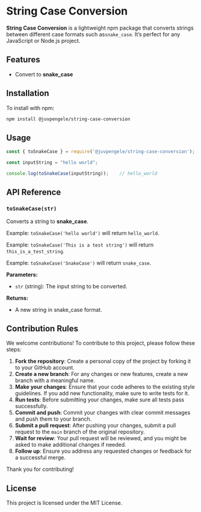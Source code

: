 # String Case Conversion

**String Case Conversion** is a lightweight npm package that converts strings between different case formats such as`snake_case`.
It’s perfect for any JavaScript or Node.js project.

## Features

- Convert to **snake_case**

## Installation

To install with npm:

```bash
npm install @juvpengele/string-case-conversion
```

## Usage

```javascript
const { toSnakeCase } = require('@juvpengele/string-case-conversion');

const inputString = "hello world";

console.log(toSnakeCase(inputString));    // hello_world
```

## API Reference

### `toSnakeCase(str)`

Converts a string to **snake_case**.

Example: `toSnakeCase('hello world')` will return `hello_world`.

Example: `toSnakeCase('This is a test string')` will return `this_is_a_test_string`.

Example: `toSnakeCase('SnakeCase')` will return `snake_case`.

**Parameters:**

- `str` (string): The input string to be converted.

**Returns:**

- A new string in snake_case format.


## Contribution Rules

We welcome contributions! To contribute to this project, please follow these steps:

1. **Fork the repository**: Create a personal copy of the project by forking it to your GitHub account.
2. **Create a new branch**: For any changes or new features, create a new branch with a meaningful name.
3. **Make your changes**: Ensure that your code adheres to the existing style guidelines. If you add new functionality, make sure to write tests for it.
4. **Run tests**: Before submitting your changes, make sure all tests pass successfully.
5. **Commit and push**: Commit your changes with clear commit messages and push them to your branch.
6. **Submit a pull request**: After pushing your changes, submit a pull request to the `main` branch of the original repository.
7. **Wait for review**: Your pull request will be reviewed, and you might be asked to make additional changes if needed.
8. **Follow up**: Ensure you address any requested changes or feedback for a successful merge.

Thank you for contributing!


## License

This project is licensed under the MIT License.
